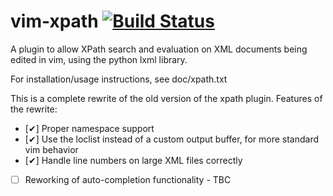 # vim-xpath [![Build Status](https://api.travis-ci.org/actionshrimp/vim-xpath.png?branch=master)](http://travis-ci.org/actionshrimp/vim-xpath)

A plugin to allow XPath search and evaluation on XML documents being edited in
vim, using the python lxml library.

For installation/usage instructions, see doc/xpath.txt

This is a complete rewrite of the old version of the xpath plugin. 
Features of the rewrite:

- [✔] Proper namespace support
- [✔] Use the loclist instead of a custom output buffer, for more standard vim
  behavior
- [✔] Handle line numbers on large XML files correctly
- [ ] Reworking of auto-completion functionality - TBC
